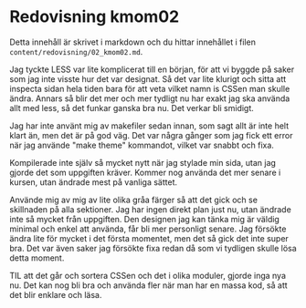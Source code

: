 ---
---
Redovisning kmom02
=========================

Detta innehåll är skrivet i markdown och du hittar innehållet i filen `content/redovisning/02_kmom02.md`.

Jag tyckte LESS var lite komplicerat till en början, för att vi byggde på saker som jag inte visste hur det var designat. Så det var lite klurigt och sitta att inspecta sidan hela tiden bara för att veta vilket namn is CSSen man skulle ändra. Annars så blir det mer och mer tydligt nu har exakt jag ska använda allt med less, så det funkar ganska bra nu. Det verkar bli smidigt.

Jag har inte använt mig av makefiler sedan innan, som sagt allt är inte helt klart än, men det är på god väg. Det var några gånger som jag fick ett error när jag använde "make theme" kommandot, vilket var snabbt och fixa.

Kompilerade inte själv så mycket nytt när jag stylade min sida, utan jag gjorde det som uppgiften kräver. Kommer nog använda det mer senare i kursen, utan ändrade mest på vanliga sättet.

Använde mig av mig av lite olika gråa färger så att det gick och se skillnaden på alla sektioner. Jag har ingen direkt plan just nu, utan ändrade inte så mycket från uppgiften. Den designen jag kan tänka mig är väldig minimal och enkel att använda, får bli mer personligt senare. Jag försökte ändra lite för mycket i det första momentet, men det så gick det inte super bra. Det var även saker jag försökte fixa redan då som vi tydligen skulle lösa detta moment.

TIL att det går och sortera CSSen och det i olika moduler, gjorde inga nya nu. Det kan nog bli bra och använda fler när man har en massa kod, så att det blir enklare och läsa.
